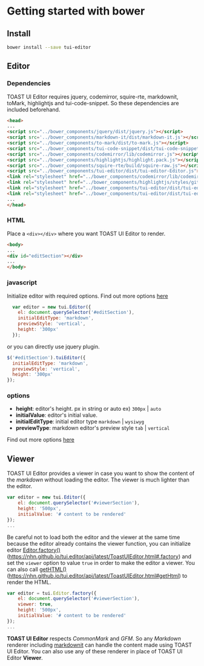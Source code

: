 # Getting started with bower

## Install
```sh
bower install --save tui-editor
```

## Editor
### Dependencies
TOAST UI Editor requires jquery, codemirror, squire-rte, markdownit, toMark, highlightjs and tui-code-snippet.
So these dependencies are included beforehand.
```html
<head>
...
<script src="../bower_components/jquery/dist/jquery.js"></script>
<script src='../bower_components/markdown-it/dist/markdown-it.js'></script>
<script src="../bower_components/to-mark/dist/to-mark.js"></script>
<script src="../bower_components/tui-code-snippet/dist/tui-code-snippet.js"></script>
<script src="../bower_components/codemirror/lib/codemirror.js"></script>
<script src="../bower_components/highlightjs/highlight.pack.js"></script>
<script src="../bower_components/squire-rte/build/squire-raw.js"></script>
<script src="../bower_components/tui-editor/dist/tui-editor-Editor.js"></script>
<link rel="stylesheet" href="../bower_components/codemirror/lib/codemirror.css">
<link rel="stylesheet" href="../bower_components/highlightjs/styles/github.css">
<link rel="stylesheet" href="../bower_components/tui-editor/dist/tui-editor.css">
<link rel="stylesheet" href="../bower_components/tui-editor/dist/tui-editor-contents.css">
...
</head>
```

### HTML
Place a `<div></div>` where you want TOAST UI Editor to render.
```html
<body>
...
<div id="editSection"></div>
...
</body>
```

### javascript
Initialize editor with required options. Find out more options [here](https://nhn.github.io/tui.editor/api/latest/ToastUIEditor.html#ToastUIEditor)
```javascript
  var editor = new tui.Editor({
    el: document.querySelector('#editSection'),
    initialEditType: 'markdown',
    previewStyle: 'vertical',
    height: '300px'
  });
```
or you can directly use jquery plugin.
```javascript
$('#editSection').tuiEditor({
  initialEditType: 'markdown',
  previewStyle: 'vertical',
  height: '300px'
});
```

### options
* **height**: editor's height. px in string or auto ex) `300px` | `auto`
* **initialValue**: editor's initial value.
* **initialEditType**: initial editor type `markdown` | `wysiwyg`
* **previewType**: markdown editor's preview style `tab` | `vertical`

Find out more options [here](https://nhn.github.io/tui.editor/api/latest/ToastUIEditor.html#ToastUIEditor)

## Viewer
TOAST UI Editor provides a viewer in case you want to show the content of the *markdown* without loading the editor. The viewer is much lighter than the editor.

```javascript
var editor = new tui.Editor({
    el: document.querySelector('#viewerSection'),
    height: '500px',
    initialValue: '# content to be rendered'
});
...
```

Be careful not to load both the editor and the viewer at the same time because the editor already contains the viewer function, you can initialize editor [Editor.factory()]()(https://nhn.github.io/tui.editor/api/latest/ToastUIEditor.html#.factory) and set the `viewer` option to value `true` in order to make the editor a viewer. You can also call [getHTML()]()(https://nhn.github.io/tui.editor/api/latest/ToastUIEditor.html#getHtml) to render the HTML.


```javascript
var editor = tui.Editor.factory({
    el: document.querySelector('#viewerSection'),
    viewer: true,
    height: '500px',
    initialValue: '# content to be rendered'
});
...
```

**TOAST UI Editor** respects *CommonMark* and *GFM*. So any *Markdown* renderer including [markdownit](https://github.com/markdown-it/markdown-it) can handle the content made using TOAST UI Editor. You can also use any of these renderer in place of TOAST UI Editor **Viewer**.
